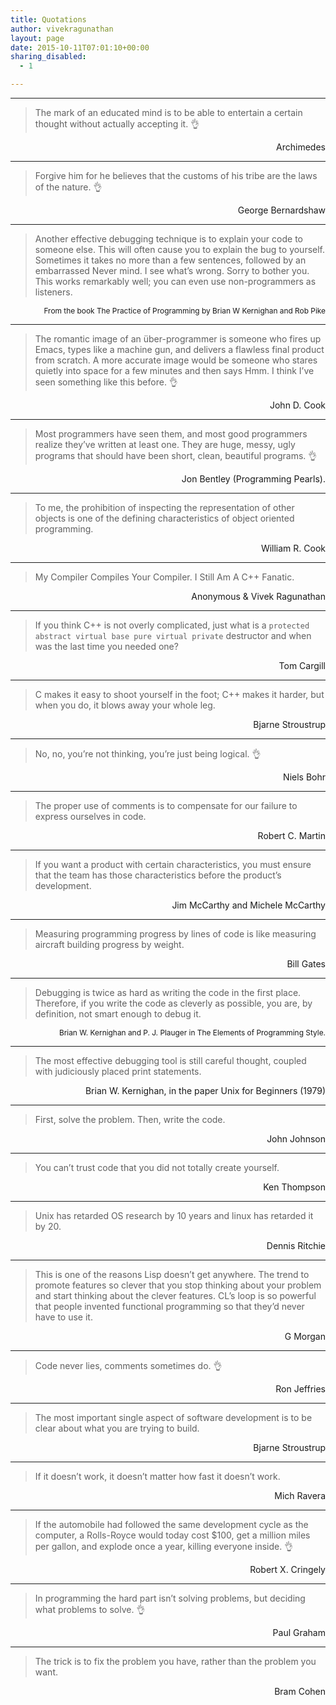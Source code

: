 ```yaml
---
title: Quotations
author: vivekragunathan
layout: page
date: 2015-10-11T07:01:10+00:00
sharing_disabled:
  - 1

---
```

* * *

> The mark of an educated mind is to be able to entertain a certain thought without actually accepting it. 👌 

<div style="text-align:right;">
  Archimedes
</div>

* * *

> Forgive him for he believes that the customs of his tribe are the laws of the nature. 👌 

<div style="text-align:right;">
  George Bernardshaw
</div>

* * *

> Another effective debugging technique is to explain your code to someone else. This will often cause you to explain the bug to yourself. Sometimes it takes no more than a few sentences, followed by an embarrassed Never mind. I see what&#8217;s wrong. Sorry to bother you. This works remarkably well; you can even use non-programmers as listeners. 

<div style="text-align:right;font-size:85%;">
  From the book The Practice of Programming by Brian W Kernighan and Rob Pike
</div>

* * *

> The romantic image of an über-programmer is someone who fires up Emacs, types like a machine gun, and delivers a flawless final product from scratch. A more accurate image would be someone who stares quietly into space for a few minutes and then says Hmm. I think I’ve seen something like this before. 👌 

<div style="text-align:right;">
  John D. Cook
</div>

* * *

> Most programmers have seen them, and most good programmers realize they’ve written at least one. They are huge, messy, ugly programs that should have been short, clean, beautiful programs. 👌 

<div style="text-align:right;">
  Jon Bentley (Programming Pearls).
</div>

* * *

> To me, the prohibition of inspecting the representation of other objects is one of the defining characteristics of object oriented programming. 

<div style="text-align:right;">
  William R. Cook
</div>

* * *

> My Compiler Compiles Your Compiler. I Still Am A C++ Fanatic. 

<div style="text-align:right;">
  Anonymous & Vivek Ragunathan
</div>

* * *

> If you think C++ is not overly complicated, just what is a `protected abstract virtual base pure virtual private` destructor and when was the last time you needed one? 

<div style="text-align:right;">
  Tom Cargill
</div>

* * *

> C makes it easy to shoot yourself in the foot; C++ makes it harder, but when you do, it blows away your whole leg. 

<div style="text-align:right;">
  Bjarne Stroustrup
</div>

* * *

> No, no, you&#8217;re not thinking, you&#8217;re just being logical. 👌 

<div style="text-align:right;">
  Niels Bohr
</div>

* * *

> The proper use of comments is to compensate for our failure to express ourselves in code. 

<div style="text-align:right;">
  Robert C. Martin
</div>

* * *

> If you want a product with certain characteristics, you must ensure that the team has those characteristics before the product&#8217;s development. 

<div style="text-align:right;">
  Jim McCarthy and Michele McCarthy
</div>

* * *

> Measuring programming progress by lines of code is like measuring aircraft building progress by weight. 

<div style="text-align:right;">
  Bill Gates
</div>

* * *

> Debugging is twice as hard as writing the code in the first place. Therefore, if you write the code as cleverly as possible, you are, by definition, not smart enough to debug it. 

<div style="text-align:right;font-size:85%;">
  Brian W. Kernighan and P. J. Plauger in The Elements of Programming Style.
</div>

* * *

> The most effective debugging tool is still careful thought, coupled with judiciously placed print statements. 

<div style="text-align:right;">
  Brian W. Kernighan, in the paper Unix for Beginners (1979)
</div>

* * *

> First, solve the problem. Then, write the code. 

<div style="text-align:right;">
  John Johnson
</div>

* * *

> You can&#8217;t trust code that you did not totally create yourself. 

<div style="text-align:right;">
  Ken Thompson
</div>

* * *

> Unix has retarded OS research by 10 years and linux has retarded it by 20. 

<div style="text-align:right;">
  Dennis Ritchie
</div>

* * *

> This is one of the reasons Lisp doesn&#8217;t get anywhere. The trend to promote features so clever that you stop thinking about your problem and start thinking about the clever features. CL&#8217;s loop is so powerful that people invented functional programming so that they&#8217;d never have to use it. 

<div style="text-align:right;">
  G Morgan
</div>

* * *

> Code never lies, comments sometimes do. 👌 

<div style="text-align:right;">
  Ron Jeffries
</div>

* * *

> The most important single aspect of software development is to be clear about what you are trying to build. 

<div style="text-align:right;">
  Bjarne Stroustrup
</div>

* * *

> If it doesn&#8217;t work, it doesn&#8217;t matter how fast it doesn&#8217;t work. 

<div style="text-align:right;">
  Mich Ravera
</div>

* * *

> If the automobile had followed the same development cycle as the computer, a Rolls-Royce would today cost $100, get a million miles per gallon, and explode once a year, killing everyone inside. 👌 

<div style="text-align:right;">
  Robert X. Cringely
</div>

* * *

> In programming the hard part isn&#8217;t solving problems, but deciding what problems to solve. 👌 

<div style="text-align:right;">
  Paul Graham
</div>

* * *

> The trick is to fix the problem you have, rather than the problem you want. 

<div style="text-align:right;">
  Bram Cohen
</div>